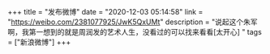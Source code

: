 +++
title = "发布微博"
date = "2020-12-03 05:14:58"
link = "https://weibo.com/2381077925/JwK5QxUMt"
description = "说起这个朱军啊，我第一想到的就是周润发的艺术人生，没看过的可以找来看看[太开心] "
tags = ["新浪微博"]
+++
